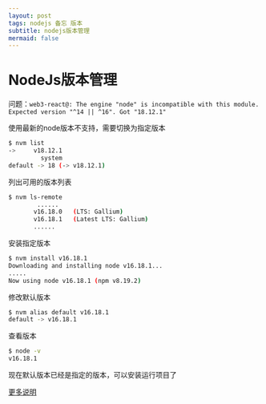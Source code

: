 ```yaml
---
layout: post
tags: nodejs 备忘 版本
subtitle: nodejs版本管理
mermaid: false
---
```


# NodeJs版本管理

问题：`web3-react@: The engine "node" is incompatible with this module. Expected version "^14 || ^16". Got "18.12.1"`

使用最新的node版本不支持，需要切换为指定版本

```bash
$ nvm list
->     v18.12.1
         system
default -> 18 (-> v18.12.1)
```

列出可用的版本列表

```bash
$ nvm ls-remote
        ......
       v16.18.0   (LTS: Gallium)
       v16.18.1   (Latest LTS: Gallium)
       ......
```

安装指定版本

```bash
$ nvm install v16.18.1
Downloading and installing node v16.18.1...
.....
Now using node v16.18.1 (npm v8.19.2)
```

修改默认版本

```bash
$ nvm alias default v16.18.1
default -> v16.18.1
```

查看版本

```bash
$ node -v
v16.18.1
```

现在默认版本已经是指定的版本，可以安装运行项目了

[更多说明](https://yoember.com/nodejs/the-best-way-to-install-node-js-with-yarn/)

